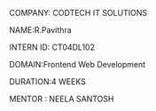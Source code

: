 COMPANY: CODTECH IT SOLUTIONS

NAME:R.Pavithra

INTERN ID: CT04DL102

DOMAIN:Frontend Web Development

DURATION:4 WEEKS

MENTOR : NEELA SANTOSH
